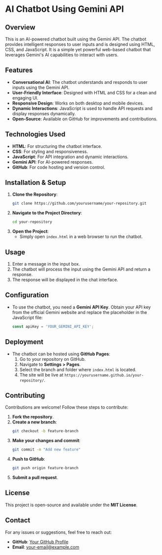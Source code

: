 # AI Chatbot Using Gemini API

## Overview
This is an AI-powered chatbot built using the Gemini API. The chatbot provides intelligent responses to user inputs and is designed using HTML, CSS, and JavaScript. It is a simple yet powerful web-based chatbot that leverages Gemini's AI capabilities to interact with users.

## Features
- **Conversational AI**: The chatbot understands and responds to user inputs using the Gemini API.
- **User-Friendly Interface**: Designed with HTML and CSS for a clean and engaging UI.
- **Responsive Design**: Works on both desktop and mobile devices.
- **Dynamic Interactions**: JavaScript is used to handle API requests and display responses dynamically.
- **Open-Source**: Available on GitHub for improvements and contributions.

## Technologies Used
- **HTML**: For structuring the chatbot interface.
- **CSS**: For styling and responsiveness.
- **JavaScript**: For API integration and dynamic interactions.
- **Gemini API**: For AI-powered responses.
- **GitHub**: For code hosting and version control.

## Installation & Setup
1. **Clone the Repository**:
   ```sh
   git clone https://github.com/yourusername/your-repository.git
   ```
2. **Navigate to the Project Directory**:
   ```sh
   cd your-repository
   ```
3. **Open the Project**:
   - Simply open `index.html` in a web browser to run the chatbot.

## Usage
1. Enter a message in the input box.
2. The chatbot will process the input using the Gemini API and return a response.
3. The response will be displayed in the chat interface.

## Configuration
- To use the chatbot, you need a **Gemini API Key**. Obtain your API key from the official Gemini website and replace the placeholder in the JavaScript file:
  ```javascript
  const apiKey = 'YOUR_GEMINI_API_KEY';
  ```

## Deployment
- The chatbot can be hosted using **GitHub Pages**:
  1. Go to your repository on GitHub.
  2. Navigate to **Settings > Pages**.
  3. Select the branch and folder where `index.html` is located.
  4. The site will be live at `https://yourusername.github.io/your-repository/`.

## Contributing
Contributions are welcome! Follow these steps to contribute:
1. **Fork the repository**.
2. **Create a new branch**:
   ```sh
   git checkout -b feature-branch
   ```
3. **Make your changes and commit**:
   ```sh
   git commit -m "Add new feature"
   ```
4. **Push to GitHub**:
   ```sh
   git push origin feature-branch
   ```
5. **Submit a pull request**.

## License
This project is open-source and available under the **MIT License**.

## Contact
For any issues or suggestions, feel free to reach out:
- **GitHub**: [Your GitHub Profile](https://github.com/yourusername)
- **Email**: your-email@example.com


